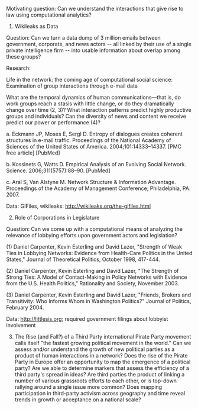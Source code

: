 Motivating question: Can we understand the interactions that give rise to law using computational analytics?



1. Wikileaks as Data

Question: Can we turn a data dump of 3 million emails between government, corporate, and news actors -- all linked by their use of a single private intelligence firm -- into usable information about overlap among these groups?

Research: 

Life in the network: the coming age of computational social science: Examination of group interactions through e-mail data

What are the temporal dynamics of human communications—that is, do work groups reach a stasis with little change, or do they dramatically change over time (2, 3)? What interaction patterns predict highly productive groups and individuals? Can the diversity of news and content we receive predict our power or performance (4)?


a. Eckmann JP, Moses E, SergI D. Entropy of dialogues creates coherent structures in e-mail traffic. Proceedings of the National Academy of Sciences of the United States of America. 2004;101:14333–14337. [PMC free article] [PubMed]

b. Kossinets G, Watts D. Empirical Analysis of an Evolving Social Network. Science. 2006;311(5757):88–90. [PubMed]

c. Aral S, Van Alstyne M. Network Structure & Information Advantage. Proceedings of the Academy of Management Conference; Philadelphia, PA. 2007.


Data: GIFiles, wikileaks: http://wikileaks.org/the-gifiles.html



2. Role of Corporations in Legislature

Question: Can we come up with a computational means of analyzing the relevance of lobbying efforts upon government actors and legislation?

(1) Daniel Carpenter, Kevin Esterling and David Lazer, "Strength of Weak Ties in Lobbying Networks: Evidence from Health-Care Politics in the United States," Journal of Theoretical Politics, October 1998, 417-444.

(2) Daniel Carpenter, Kevin Esterling and David Lazer, "The Strength of Strong Ties:  A Model of Contact-Making in Policy Networks with Evidence from the U.S. Health Politics," Rationality and Society, November 2003.

(3) Daniel Carpenter, Kevin Esterling and David Lazer, "Friends, Brokers and Transitivity: Who Informs Whom in Washington Politics?" Journal of Politics, February 2004.

Data: http://littlesis.org; required government filings about lobbyist involvement

3. The Rise (and Fall?) of a Third Party
international Pirate Party movement calls itself "the fastest growing political movement in the world."
Can we assess and/or understand the growth of new political parties as a product of human interactions in a network? Does the rise of the Pirate Party in Europe offer an opportunity to map the emergence of a political party? Are we able to determine markers that assess the efficiency of a third party's spread in ideas? Are third parties the product of linking  a number of various grassroots efforts to each other, or is top-down rallying around a single issue more common? Does mapping participation in third-party activism across geography and time reveal trends in growth or acceptance on a national scale?
